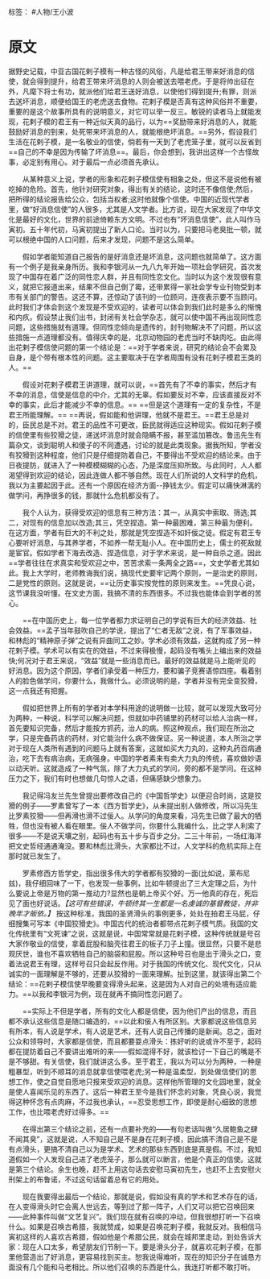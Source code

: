 标签： #人物/王小波
# 原文
据野史记载，中亚古国花剌子模有一种古怪的风俗，凡是给君王带来好消息的信使，就会得到提升，给君王带来坏消息的人则会被送去喂老虎。于是将帅出征在外，凡麾下将士有功，就派他们给君王送好消息，以使他们得到提升;有罪，则派去送坏消息，顺便给国王的老虎送去食物。花剌子模是否真有这种风俗并不重要，重要的是这个故事所具有的说明意义，对它可以举一反三。敏锐的读者马上就能发现，花剌子模的君王有一种近似天真的品行，以为==奖励带来好消息的人，就能鼓励好消息的到来，处死带来坏消息的人，就能根绝坏消息。==另外，假设我们生活在花剌子模，是一名敬业的信使，倘若有一天到了老虎笼子里，就可以反省到==自己的不幸是因为传输了坏消息==。最后，你会想到，我讲出这样一个古怪故事，必定别有用心。对于最后一点必须首先承认。

　　从某种意义上说，学者的形象和花剌子模信使有相象之处，但这不是说他有被吃掉的危险。首先，他针对研究对象，得出有关的结论，这时还不像信使;然后，把所得的结论报告给公众，包括当权者;这时他就像个信使。中国的近现代学者里，做“好消息信使”的人很多，尤其是人文学者。比方说，现在大家发现了中华文化是最好的文化，世界的前途倚赖东方文明。不过也有“坏消息信使”，此人叫作马寅初。五十年代初，马寅初提出了新人口论。当时以为，只要把马老臭批一顿，就可以根绝中国的人口问题，后来才发现，问题不是这么简单。

　　假如学者能知道自己报告的是好消息还是坏消息，这问题也就简单了。这方面有一个例子是我亲身所历。我和李银河从一九八九年开始一项社会学研究，首次发现了中国存在着广泛的同性恋人群，并且有同性恋文化。当时以为这个发现很有意义，就把它报道出来，结果不但自己倒了霉，还带累得一家社会学专业刊物受到本市有关部门的警告。这还不算，还惊动了该刊的一位顾问，连夜表示要不当顾问。此时我们才体会到这个发现是不受欢迎的，读者可以体会到我们此时是多么的惭愧和内疚。假设禁止我们出书，封闭有关社会学杂志，就可以使中国不再出现同性恋问题，这些措施就有道理。但同性恋倾向是遗传的，封刊物解决不了问题，所以这些措施一点道理都没有。值得庆幸的是，北京动物园的老虎当时不缺肉吃。由此得出花剌子模信使问题的第一个结论是：==对于学者来说，研究的结论会不会累及自身，是个带有根本性的问题。这主要取决于在学者周围有没有花剌子模君王类的人。==

　　假设对花剌子模君王讲道理，就可以说，==首先有了不幸的事实，然后才有不幸的消息，信使是信息的中介，尤其的无辜。假如要反对不幸，应该直接反对不幸的事实，此后才能减少不幸的信息。== ==但是这个道理有一定的复杂性，不是君王所能理解。== ==再说，假如能和他讲理，他就不是君王。==君王总是对的，臣民总是不对。君王的品性不可更改，臣民就得适应这种现实。假如花剌子模的信使里有些狡猾之徒，递送坏消息时就会隐瞒不报，甚至滥加篡改。鲁迅先生有篇杂文，谈到聪明人和傻子的不同遭遇，讨论的就是此类现象。据我所知，学者没有狡猾到这种程度，他们只是仔细提防着自己，不要得出不受欢迎的结论来。由于日夜提防，就进入了一种模模糊糊的心态，乃是深度压抑所致。与此同时，人人都渴望得到欢迎的结论，因此连做人都不够自然。现在人们所说的人文科学的危机，我以为主要起因于此。还有一个原因在经济方面--挣钱太少。假定可以痛快淋漓的做学问，再挣很多的钱，那就什么危机都没有了。

　　我个人认为，获得受欢迎的信息有三种方法：其一，从真实中索取、筛选;其二，对现有的信息加以改造;其三，凭空捏造。第一种最困难，第三种最为便利。在这方面，学者有巨大的不利之处，那就是凭空捏造不如奸佞之徒。假定有君王专心要听好消息，与其养学者，不如养一帮无耻小人。在中国历史上，儒士的死敌就是宦官。假如学者下海去改造、捏造信息，对于学术来说，是一种自杀之道。因此==学者往往在求真实和受欢迎之中，苦苦求索一条两全之路==，文史学者尤其如此。我上大学时，老师教诲我们说，搞现代史要牢记两个原则，一是治史的原则，二是党性的原则。这就是说，==让历史事实按党性的原则来发生。==凭良心说，这节课我没听懂。在文史方面，我搞不清的东西很多。不过我也能体会到学者的苦心。

　　==在中国历史上，每一位学者都力求证明自己的学说有巨大的经济效益、社会效益。==孟子当年鼓吹自己的学说，提出了“仁者无敌”之说，有了军事效益，和林彪的“精神原子弹”之说有异曲同工之妙。学术必须有效益，这就构成了另一种花剌子模。学术可以有实在的效益，不过来得极慢，起码没有嘴头上编出来的效益快;何况对于君王来说，“效益”就是一些消息而已。最好的效益就是马上能听见的好消息。因为这个原因，学者们承受着一种压力，要和骗子竞赛语惊四座。看着别人的脸色做学问，你要什么，我做什么。必须说明的是，学者并没有完全变狡猾，这一点我还有把握。

　　假如把世界上所有的学者对本学科用途的说明做一比较，就可以发现大致可分为两种，一种说，科学可以解决问题，但就如中药铺里的药材可以给人治病一样，首先要知识完备，然后才能按方抓药，治人的病。照这种观点，我们现在所治之学，只是完备药店的药材，对它能治什么病不做保证。另一种说道，本人所治之学对于现在人类所有遇到的问题马上就有答案，这就如买大力丸的，这种丸药百病通治，吃下去有病治病，无病强身。中国的学者素来有卖大力丸的传统，喜欢做妙语以动天听。这就造成了一种气氛，除了大力丸式的学问，旁的都不是学问。在这种压力之下，我们有时也想做几句惊人之语，但痛感缺少想象力。

　　我记得冯友兰先生曾提出要修改自己的《中国哲学史》以便迎合时尚，这是狡猾的例子——罗素曾写了一本《西方哲学史》，从未提出别人做修改，所以冯先生比罗素狡猾——但再滑也滑不过佞人。从学问的角度来看，冯先生已做了最大的牺牲，但也没有被人看在眼里。佞人不做学问，你要什么我编什么，比之学人利索了很多——不是说天壤之别，起码也有五十步与百步之分。二三十年前，一场红海洋把文史哲经通通淹没。要和林彪比滑头，大家都比不过，人文学科的危机实际上在那时就已发生了。

　　罗素修西方哲学史，指出很多伟大的学者都有狡猾的一面(比如说，莱布尼兹)，我仔细回味了一下，也发现一些事例，比如牛顿提出了三大定理之后，为什么要说上帝是万物的第一推动力?显然也是朝上帝买个好。万一他真的存在，死后见了面也好说话。*【这可有些错误，牛顿终其一生都是一名虔诚的基督教徒，并非晚年才皈依。】* 按这种标准，我国的圣贤滑头的事例更多，处处在拍君王马屁，仔细搜集可写本《中国狡猾史》。中国古代的统治者都带点花剌子模气质。我国的文化传统里有“文死谏”之说，这就是说，中国常常就是花剌子模，这种传统就是号召大家作敬业的信使，拿着屁股和脑壳往君王的板子刀子上撞。很显然，只要不是悲观厌世，谁也不喜欢牺牲自己的脑袋和屁股。所以这种号召也是出于滑头之口，变着法说君王有理，这样号召只会起反作用。对于我国的传统文化、现代文化，只从诚实的一面理解是不够的，还要从狡猾的一面来理解。扯到这里，就该得出第二个结论：==花剌子模信使早晚要变得滑头起来，这是因为人对自己的处境有适应能力。==以我和李银河为例，现在就再不搞同性恋问题了。

　　==实际上不但是学者，所有的文化人都是信使，因为他们产出的信息，而且都不承认这些信息是随口编造的，==以此和佞人有所区别。大家都说这些信息另有所本，有人说是学术，有人说是艺术，还有人说自己传播的是新闻。总之，面对公众和领导时，大家都是信使，而且都要耍点滑头：拣好听的说或许不至于，起码都在提防着自己不要讲出难听的来——假如混得不好，就该检讨一下自己的嘴是不是不够甜。有关信使，我们就讲这么多。至于君王，我以为可以分为两种，一种是粗暴型，听到不顺耳的消息就拿信使喂老虎;另一种是温柔型，到处做信使们的思想工作，使之自觉自愿地只报来受欢迎的消息。这样他所管理的文化园地里，就全是使人喜闻乐见的东西了。这后一种君王至今是我们怀念的对象，凭良心说，我觉得这种怀念有点肉麻，不过我也承认，==忍受思想工作，即使是耐心细致的思想工作，也比喂老虎好过得多。==

　　在得出第三个结论之前，还有一点要补充的——有句老话叫做“久居鲍鱼之肆不闻其臭”，这就是说，人不知自己是不是身在花剌子模，因此搞不清自己是不是有点滑头，更搞不清自己以为是学术、艺术的那些东西到底是真是假。不过，我知道假如一个人发现自己进了老虎笼子，那么就可以断言，他是个真正的信使。这就是第三个结论。余生也晚，赶不上用这句话去安慰马寅初先生，也赶不上去安慰火刑架上的布鲁诺，不过这句话留着总有它的用处。

　　现在我要得出最后一个结论，那就是说，假如没有真的学术和艺术存在的话，在人变得滑头时它会离人世远去，等到过了那一阵子，人们又可以把它召唤回来——此种事件叫做“文艺复兴”。我们现在就有召唤的冲动，但我很想打听一下召唤什么。如果是召唤古希腊，我就赞成，如果是召唤花剌子模，我就反对。我相信马寅初这样的人喜欢古希腊，假如他是个希腊公民，就会在城邦里走动，到处告诉大家：现在人口太多，希望朋友们节制一下。要是滑头分子，就喜欢花剌子模，在那里他营造出了好消息，更容易找到买主。恕我说得难听，现在的知识分子在诚恳方面没有几个能和马老相比。所以他们召唤的东西是什么，我连打听都不敢打听。